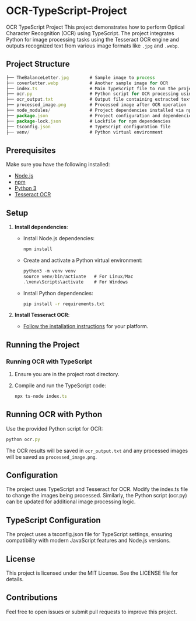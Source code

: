 # OCR-TypeScript-Project
OCR TypeScript Project
This project demonstrates how to perform Optical Character Recognition (OCR) using TypeScript. The project integrates Python for image processing tasks using the Tesseract OCR engine and outputs recognized text from various image formats like `.jpg` and `.webp`.

## Project Structure
```javascript
├── TheBalanceLetter.jpg        # Sample image to process
├── coverletter.webp            # Another sample image for OCR
├── index.ts                    # Main TypeScript file to run the project
├── ocr.py                      # Python script for OCR processing using Tesseract
├── ocr_output.txt              # Output file containing extracted text from images
├── processed_image.png         # Processed image after OCR operation
├── node_modules/               # Project dependencies installed via npm
├── package.json                # Project configuration and dependencies
├── package-lock.json           # Lockfile for npm dependencies
├── tsconfig.json               # TypeScript configuration file
├── venv/                       # Python virtual environment
```

## Prerequisites
Make sure you have the following installed:
- [Node.js](https://nodejs.org/)
- [npm](https://www.npmjs.com/)
- [Python 3](https://www.python.org/)
- [Tesseract OCR](https://github.com/tesseract-ocr/tesseract)

## Setup

1. **Install dependencies**:
   - Install Node.js dependencies:

     ```javascript
     npm install
     ```

   - Create and activate a Python virtual environment:

     ```javascript
     python3 -m venv venv
     source venv/bin/activate   # For Linux/Mac
     .\venv\Scripts\activate    # For Windows
     ```

   - Install Python dependencies:

     ```bash
     pip install -r requirements.txt
     ```

2. **Install Tesseract OCR**:
   - [Follow the installation instructions](https://github.com/tesseract-ocr/tesseract#installation) for your platform.

## Running the Project

### Running OCR with TypeScript

1. Ensure you are in the project root directory.
2. Compile and run the TypeScript code:

   ```javascript
   npx ts-node index.ts
   ```

  ## Running OCR with Python
  Use the provided Python script for OCR:
   ```javascript
   python ocr.py
   ```

The OCR results will be saved in `ocr_output.txt` and any processed images will be saved as `processed_image.png`.


## Configuration
The project uses TypeScript and Tesseract for OCR. Modify the index.ts file to change the images being processed. Similarly, the Python script (ocr.py) can be updated for additional image processing logic.

## TypeScript Configuration
The project uses a tsconfig.json file for TypeScript settings, ensuring compatibility with modern JavaScript features and Node.js versions.

## License
This project is licensed under the MIT License. See the LICENSE file for details.

## Contributions
Feel free to open issues or submit pull requests to improve this project.
